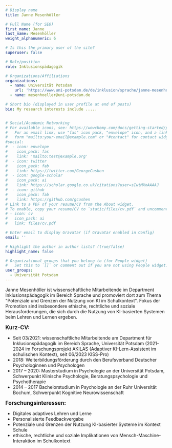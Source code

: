 ```yaml
---
# Display name
title: Janne Mesenhöller

# Full Name (for SEO)
first_name: Janne
last_name: Mesenhöller
weight_alphanumeric: 6

# Is this the primary user of the site?
superuser: false

# Role/position
role: Inklusionspädagogik

# Organizations/Affiliations
organizations:
  - name: Universität Potsdam
    url: 'https://www.uni-potsdam.de/de/inklusion/sprache/janne-mesenhoeller'
  - name: mesenhoeller@uni-potsdam.de

# Short bio (displayed in user profile at end of posts)
bio: My research interests include .....


# Social/Academic Networking
# For available icons, see: https://wowchemy.com/docs/getting-started/page-builder/#icons
#   For an email link, use "fas" icon pack, "envelope" icon, and a link in the
#   form "mailto:your-email@example.com" or "#contact" for contact widget.
#social:
#  - icon: envelope
#    icon_pack: fas
#    link: 'mailto:test@example.org'
#  - icon: twitter
#    icon_pack: fab
#    link: https://twitter.com/GeorgeCushen
#  - icon: google-scholar
#    icon_pack: ai
#    link: https://scholar.google.co.uk/citations?user=sIwtMXoAAAAJ
#  - icon: github
#    icon_pack: fab
#    link: https://github.com/gcushen
# Link to a PDF of your resume/CV from the About widget.
# To enable, copy your resume/CV to `static/files/cv.pdf` and uncomment the lines below.
# - icon: cv
#   icon_pack: ai
#   link: files/cv.pdf

# Enter email to display Gravatar (if Gravatar enabled in Config)
email: ''

# Highlight the author in author lists? (true/false)
highlight_name: false

# Organizational groups that you belong to (for People widget)
#   Set this to `[]` or comment out if you are not using People widget.
user_groups:
  - Universität Potsdam
---
```


Janne Mesenhöller ist wissenschaftliche Mitarbeitende im Department Inklusionspädagogik im Bereich Sprache und promoviert dort zum Thema "Potenziale und Grenzen der Nutzung von KI im Schulkontext". Fokus der Promotion sind insbesondere ethische, rechtliche und soziale Herausforderungen, die sich durch die Nutzung von KI-basierten Systemen beim Lehren und Lernen ergeben. <br>

<big>**Kurz-CV:**</big>
- Seit 03/2021: wissenschaftliche Mitarbeitende am Department für Inklusionspädagogik im Bereich Sprache, Universität Potsdam (2021-2024 im Forschungsprojekt AKILAS (Adaptiver KI-Lern-Assistent im schulischen Kontext), seit 06/2023 KISS-Pro)
- 2018: Weiterbildungsförderung durch den Berufsverband Deutscher Psychologinnen und Psychologen
- 2017 – 2020: Masterstudium in Psychologie an der Universität Potsdam, Schwerpunkt Klinische Psychologie, Beratungspsychologie und Psychotherapie
- 2014 – 2017 Bachelorstudium in Psychologie an der Ruhr Universität Bochum, Schwerpunkt Kognitive Neurowissenschaft

<big>**Forschungsinteressen:**</big>
- Digitales adaptives Lehren und Lerne
- Personalisierte Feedbackvergabe
- Potenziale und Grenzen der Nutzung KI-basierter Systeme im Kontext Schule
- ethische, rechtliche und soziale Implikationen von Mensch-Maschine-Interaktion im Schulkontext